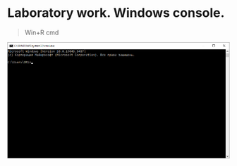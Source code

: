 # Laboratory work. Windows console.

> Win+R cmd

![screen_1_win_r.png](pictures/screen_1_win_r.png)

